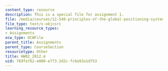 ```yaml
---
content_type: resource
description: This is a special file for assignment 1.
file: /media/courses/12-540-principles-of-the-global-positioning-system-spring-2012/769fe762e080e7732d2cfc6a93a1d753_HW02_2012.m
file_type: text/x-objcsrc
learning_resource_types:
- Assignments
ocw_type: OCWFile
parent_title: Assignments
parent_type: CourseSection
resourcetype: Other
title: HW02_2012.m
uid: 769fe762-e080-e773-2d2c-fc6a93a1d753
---
```

